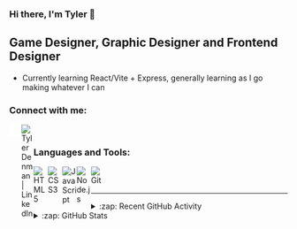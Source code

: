 ### Hi there, I'm Tyler 👋 

## Game Designer, Graphic Designer and Frontend Designer

- Currently learning React/Vite + Express, generally learning as I go making whatever I can

### Connect with me:

[<img align="left" alt="Website" width="22px" src="./globe-solid.svg" />][Website]
[<img align="left" alt="Tyler Denman | LinkedIn" width="22px" src="https://cdn.simpleicons.org/linkedin/000000/ffffff" />][linkedin]

<br />

### Languages and Tools:

<!-- <img align="left" alt="Visual Studio Code" width="26px" src="https://cdn.simpleicons.org/visualstudiocode/000000/ffffff" /> -->
<img align="left" alt="HTML5" width="26px" src="https://cdn.simpleicons.org/html5/000000/ffffff" />
<img align="left" alt="CSS3" width="26px" src="https://cdn.simpleicons.org/css3/000000/ffffff" />
<img align="left" alt="JavaScript" width="26px" src="https://cdn.simpleicons.org/javascript/000000/ffffff" />
<img align="left" alt="Node.js" width="26px" src="https://cdn.simpleicons.org/node.js/000000/ffffff" />
<img align="left" alt="Git" width="26px" src="https://cdn.simpleicons.org/git/000000/ffffff" />

<br />
<br />

---

<details>
  <summary>:zap: Recent GitHub Activity</summary>
  
<!--START_SECTION:activity-->
1. ❌ Reopened PR [#5](https://github.com/TerrashiftNET/MinecraftStats/pull/5) in [TerrashiftNET/MinecraftStats](https://github.com/TerrashiftNET/MinecraftStats)
2. 🎉 Merged PR [#2](https://github.com/tylerguy/color-utils/pull/2) in [tylerguy/color-utils](https://github.com/tylerguy/color-utils)
3. 💪 Opened PR [#4](https://github.com/tylerguy/TylerDev/pull/4) in [tylerguy/TylerDev](https://github.com/tylerguy/TylerDev)
4. 🎉 Merged PR [#3](https://github.com/tylerguy/TylerDev/pull/3) in [tylerguy/TylerDev](https://github.com/tylerguy/TylerDev)
5. 💪 Opened PR [#3](https://github.com/tylerguy/TylerDev/pull/3) in [tylerguy/TylerDev](https://github.com/tylerguy/TylerDev)
<!--END_SECTION:activity-->

</details>

<details>
  <summary>:zap: GitHub Stats</summary>
  <p align="center"><img src="/github-metrics.svg" alt="Metrics" width="400"></p>
  
</details>

[Website]: https://tylerdev.space/
[linkedin]: https://linkedin.com/in/tyler-denman-23b412198/
